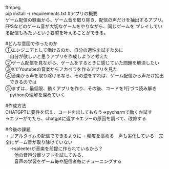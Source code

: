 ffmpeg  
pip install -r requirements.txt
#アプリの概要  
ゲーム配信の録画から、ゲーム音を取り除き、配信の声だけを抽出するアプリ。  
FPSなどのゲーム音が大切なゲームをやりながら、同じゲームを
プレイしている配信もみたいという要望を叶えることができる。

#どんな意図で作ったのか  
 ①エンジニアとして働けるのか、自分の適性を試すために  
　自分が欲しいと思うアプリを作成しようと考えた  
 ②ゲーム配信を見ながら、ゲームをするときに感じていた問題を解決したい  
 ③XでYoutubeの音楽からアカペラを作るアプリを見た  
 ④音楽から声を取り除けるなら、その逆をすれば、ゲーム配信から声だけ抽出  
　できるのでは  
 ⑤まずは、最低限、動くアプリを作り、その後、コードを1行づつ読み解き  
　pythonの理解を深めていく  

#作成方法  
CHATGPTに要件を伝え、コードを出してもらう→pycharmで動くか試す  
→エラーがでたら、chatgptに返す→エラーの原因を調べて、改修する  

#今後の課題  
・リアルタイムの配信でできるように
・精度を高める　声も劣化している　完全にゲーム音が取り除けていない  
　→spleeterが音楽を前提に作られているから？  
　　他の音声分離ソフトを試してみる、  
　　音声の学習をゲーム毎や配信者毎にチューニングする  
